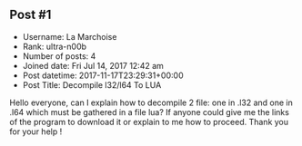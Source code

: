 ## Post #1
- Username: La Marchoise
- Rank: ultra-n00b
- Number of posts: 4
- Joined date: Fri Jul 14, 2017 12:42 am
- Post datetime: 2017-11-17T23:29:31+00:00
- Post Title: Decompile l32/l64 To LUA

Hello everyone, can I explain how to decompile 2 file: one in .l32 and one in .l64 which must be gathered in a file lua? If anyone could give me the links of the program to download it or explain to me how to proceed. Thank you for your help !
